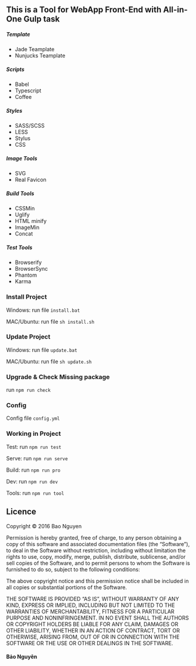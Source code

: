 
## This is a Tool for WebApp Front-End with All-in-One Gulp task 

##### Template 

* Jade Teamplate
* Nunjucks Teamplate

##### Scripts 

* Babel
* Typescript
* Coffee 

##### Styles

* SASS/SCSS
* LESS
* Stylus
* CSS

##### Image Tools
* SVG
* Real Favicon

##### Build Tools

* CSSMin
* Uglify
* HTML minify
* ImageMin
* Concat 

##### Test Tools

* Browserify
* BrowserSync
* Phantom
* Karma


### Install Project 

Windows: run file `install.bat`

MAC/Ubuntu: run file `sh install.sh` 

### Update Project

Windows: run file `update.bat`

MAC/Ubuntu: run file `sh update.sh` 

### Upgrade & Check Missing package

run `npm run check`

### Config 

Config file `config.yml`

### Working in Project

Test: run `npm run test`

Serve: run `npm run serve`

Build: run `npm run pro`

Dev: run `npm run dev`

Tools: run `npm run tool`

## Licence

Copyright &copy; 2016 Bao Nguyen

Permission is hereby granted, free of charge, to any person obtaining a copy of this software and associated documentation files (the “Software”), to deal in the Software without restriction, including without limitation the rights to use, copy, modify, merge, publish, distribute, sublicense, and/or sell copies of the Software, and to permit persons to whom the Software is furnished to do so, subject to the following conditions:

The above copyright notice and this permission notice shall be included in all copies or substantial portions of the Software.

THE SOFTWARE IS PROVIDED “AS IS”, WITHOUT WARRANTY OF ANY KIND, EXPRESS OR IMPLIED, INCLUDING BUT NOT LIMITED TO THE WARRANTIES OF MERCHANTABILITY, FITNESS FOR A PARTICULAR PURPOSE AND NONINFRINGEMENT. IN NO EVENT SHALL THE AUTHORS OR COPYRIGHT HOLDERS BE LIABLE FOR ANY CLAIM, DAMAGES OR OTHER LIABILITY, WHETHER IN AN ACTION OF CONTRACT, TORT OR OTHERWISE, ARISING FROM, OUT OF OR IN CONNECTION WITH THE SOFTWARE OR THE USE OR OTHER DEALINGS IN THE SOFTWARE.

#### Bảo Nguyên
